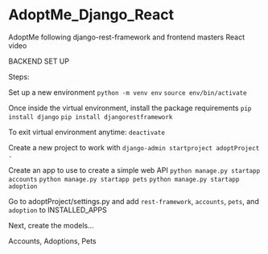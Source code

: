 # AdoptMe_Django_React
AdoptMe following django-rest-framework and frontend masters React video

BACKEND SET UP 

Steps:

Set up a new environment
`python -m venv env`
`source env/bin/activate`

Once inside the virtual environment, install the package requirements 
`pip install django`
`pip install djangorestframework`


To exit virtual environment anytime: `deactivate`

Create a new project to work with
`django-admin startproject adoptProject .`

Create an app to use to create a simple web API
`python manage.py startapp accounts`
`python manage.py startapp pets`
`python manage.py startapp adoption`

Go to adoptProject/settings.py and add `rest-framework`, `accounts`, `pets`, and `adoption` to INSTALLED_APPS

Next, create the models...

Accounts,
Adoptions,
Pets


